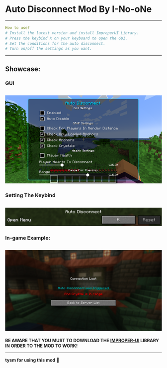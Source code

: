 # Auto Disconnect Mod By I-No-oNe
-----------------
```yml
How to use?
# Install the latest version and install ImproperUI Library.
# Press the keybind K on your keyboard to open the GUI.
# Set the conditions for the auto disconnect.
# Turn on/off the settings as you want.
```
-----------------------------------
## Showcase:
### GUI
![GUI showcase](assets/gui.png)
----------
### Setting The Keybind
![keybind fot opening the GUI](assets/key.png)
--------------------
### In-game Example:
![Demonstration](assets/example.png)
-----------------

**BE AWARE THAT YOU MUST TO DOWNLOAD THE [**IMPROPER-UI**](https://github.com/ItziSpyder/ImproperUI/releases) LIBRARY IN ORDER TO THE MOD TO WORK!**

------------------
**tysm for using this mod** 🙏